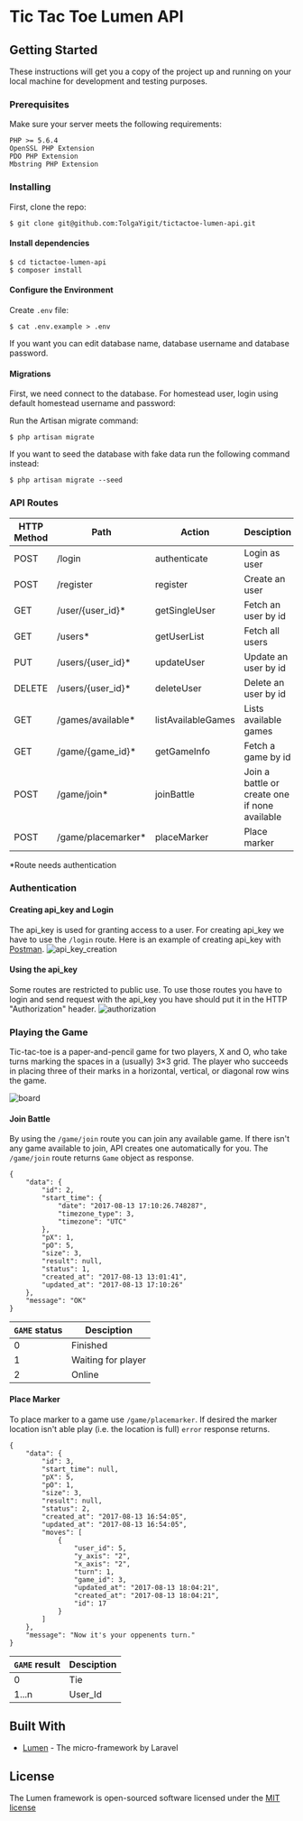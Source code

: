 # Tic Tac Toe Lumen API

## Getting Started

These instructions will get you a copy of the project up and running on your local machine for development and testing purposes.

### Prerequisites

Make sure your server meets the following requirements:

```
PHP >= 5.6.4
OpenSSL PHP Extension
PDO PHP Extension
Mbstring PHP Extension
```

### Installing

First, clone the repo:
```
$ git clone git@github.com:TolgaYigit/tictactoe-lumen-api.git
```
#### Install dependencies
```
$ cd tictactoe-lumen-api
$ composer install
```
#### Configure the Environment
Create `.env` file:
```
$ cat .env.example > .env
```
If you want you can edit database name, database username and database password.


#### Migrations
First, we need connect to the database. For homestead user, login using default homestead username and password:

Run the Artisan migrate command:
```
$ php artisan migrate
```
If you want to seed the database with fake data run the following command instead:
```
$ php artisan migrate --seed
```

### API Routes
| HTTP Method	| Path | Action | Desciption  |
| ----- | ----- | ----- | ------------- |
| POST     	| /login | authenticate| Login as user
| POST     	| /register | register | Create an user
| GET      	| /user/{user_id}* | getSingleUser |  Fetch an user by id
| GET      	| /users* | getUserList |  Fetch all users
| PUT      	| /users/{user_id}* | updateUser | Update an user by id
| DELETE   	| /users/{user_id}* | deleteUser | Delete an user by id
| GET		| /games/available* | listAvailableGames | Lists available games
| GET		| /game/{game_id}* | getGameInfo | Fetch a game by id
| POST 		| /game/join* | joinBattle | Join a battle or create one if none available
| POST 		| /game/placemarker* | placeMarker | Place marker

*Route needs authentication

### Authentication

#### Creating api_key and Login
The api_key is used for granting access to a user. For creating api_key we have to use the `/login` route. Here is an example of creating api_key with [Postman](https://www.getpostman.com/).
![api_key_creation](/public/docs/images/register.png?raw=true "api_key creation example")

#### Using the api_key
Some routes are restricted to public use. To use those routes you have to login and send request with the api_key you have should put it in the HTTP "Authorization" header.
![authorization](/public/docs/images/authorization.png?raw=true "authorization example")

### Playing the Game
Tic-tac-toe is a paper-and-pencil game for two players, X and O, who take turns marking the spaces in a (usually) 3×3 grid. The player who succeeds in placing three of their marks in a horizontal, vertical, or diagonal row wins the game.

![board](/public/docs/images/board.png?raw=true "board example")

#### Join Battle
By using the `/game/join` route you can join any available game. If there isn't any game available to join, API creates one automatically for you. 
The `/game/join` route returns `Game` object as response.
```
{
    "data": {
        "id": 2,
        "start_time": {
            "date": "2017-08-13 17:10:26.748287",
            "timezone_type": 3,
            "timezone": "UTC"
        },
        "pX": 1,
        "pO": 5,
        "size": 3,
        "result": null,
        "status": 1,
        "created_at": "2017-08-13 13:01:41",
        "updated_at": "2017-08-13 17:10:26"
    },
    "message": "OK"
}
```

| `GAME` status	| Desciption  |
| ----- | ------------- |
| 0		| Finished
| 1    	| Waiting for player
| 2     | Online

#### Place Marker
To place marker to a game use `/game/placemarker`.  If desired the marker location isn't able play (i.e. the location is full) `error` response returns.

```
{
    "data": {
        "id": 3,
        "start_time": null,
        "pX": 5,
        "pO": 1,
        "size": 3,
        "result": null,
        "status": 2,
        "created_at": "2017-08-13 16:54:05",
        "updated_at": "2017-08-13 16:54:05",
        "moves": [
            {
                "user_id": 5,
                "y_axis": "2",
                "x_axis": "2",
                "turn": 1,
                "game_id": 3,
                "updated_at": "2017-08-13 18:04:21",
                "created_at": "2017-08-13 18:04:21",
                "id": 17
            }
        ]
    },
    "message": "Now it's your oppenents turn."
}
```
| `GAME` result| Desciption  |
| ----- | ------------- |
| 0		| Tie
| 1...n | User_Id



## Built With

* [Lumen](https://lumen.laravel.com/) - The micro-framework by Laravel

## License

The Lumen framework is open-sourced software licensed under the [MIT license](http://opensource.org/licenses/MIT)
